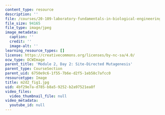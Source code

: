 ```yaml
---
content_type: resource
description: ''
file: /courses/20-109-laboratory-fundamentals-in-biological-engineering-spring-2010/4bf29e7ad785b8a59252b2a97521ea8f_m2d2_fig1.jpg
file_size: 94165
file_type: image/jpeg
image_metadata:
  caption: ''
  credit: ''
  image-alt: ''
learning_resource_types: []
license: https://creativecommons.org/licenses/by-nc-sa/4.0/
ocw_type: OCWImage
parent_title: 'Module 2, Day 2: Site-Directed Mutagenesis'
parent_type: CourseSection
parent_uid: 6750e9c6-1f55-7b6e-d2f5-1eb58c7afcc0
resourcetype: Image
title: m2d2_fig1.jpg
uid: 4bf29e7a-d785-b8a5-9252-b2a97521ea8f
video_files:
  video_thumbnail_file: null
video_metadata:
  youtube_id: null
---
```

